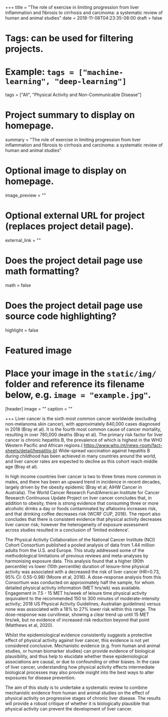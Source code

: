 +++
title = "The role of exercise in limiting progression from liver inflammation and fibrosis to cirrhosis and carcinoma: a systematic review of human and animal studies"
date = 2018-11-08T04:23:35-08:00
draft = false

# Tags: can be used for filtering projects.
# Example: `tags = ["machine-learning", "deep-learning"]`
tags = ["All", "Physical Activity and Non-Communicable Disease"]

# Project summary to display on homepage.
summary = "The role of exercise in limiting progression from liver inflammation and fibrosis to cirrhosis and carcinoma: a systematic review of human and animal studies"

# Optional image to display on homepage.
image_preview = ""

# Optional external URL for project (replaces project detail page).
external_link = ""

# Does the project detail page use math formatting?
math = false

# Does the project detail page use source code highlighting?
highlight = false

# Featured image
# Place your image in the `static/img/` folder and reference its filename below, e.g. `image = "example.jpg"`.
[header]
image = ""
caption = ""

+++
Liver cancer is the sixth most common cancer worldwide (excluding non-melanoma skin cancer), with approximately 840,000 cases diagnosed in 2018 (Bray et al). It is the fourth most common cause of cancer mortality, resulting in over 780,000 deaths (Bray et al). The primary risk factor for liver cancer is chronic hepatitis B, the prevalence of which is highest in the WHO Western Pacific and African regions.( https://www.who.int/news-room/fact-sheets/detail/hepatitis-b) Wide-spread vaccination against hepatitis B during childhood has been achieved in many countries around the world, and liver cancer rates are expected to decline as this cohort reach middle age (Bray et al).

In high income countries liver cancer is two to three times more common in males, and there has been an upward trend in incidence in recent decades, largely driven by the obesity epidemic (Bray et al; AIHW Cancer in Australia). The World Cancer Research Fund/American Institute for Cancer Research Continuous Update Project on liver cancer concludes that, in addition to obesity, there is strong evidence that consuming three or more alcoholic drinks a day or foods contaminated by aflatoxins increases risk, and that drinking coffee decreases risk (WCRF CUP, 2018). The report also concludes that there is consistent evidence that physical activity decreases liver cancer risk; however the heterogeneity of exposure assessment across studies resulted in a conclusion of ‘limited evidence’. 

The Physical Activity Collaboration of the National Cancer Institute (NCI) Cohort Consortium published a pooled analysis of data from 1.44 million adults from the U.S. and Europe. This study addressed some of the methodological limitations of previous reviews and meta-analyses by harmonising exposure data. This analysis found that a higher (90th percentile) vs lower (10th percentile) duration of leisure-time physical activity was associated with a decreased the risk of liver cancer (HR=0.73, 95% CI: 0.55-0.98) (Moore et al, 2016). A dose-response analysis from this Consortium was conducted on approximately half the sample, for whom detailed physical activity information (MET hrs/wk) was available. Engagement in 7.5 - 15 MET hs/week of leisure time physical activity (equivalent to the recommended 150 to 300 minutes of moderate-intensity activity; 2018 US Physical Activity Guidelines; Australian guidelines) versus none was associated with a 18% to 27% lower risk within this range. The dose-response was curvilinear, showing a clear trend up until 15 MET hrs/wk, but no evidence of increased risk reduction beyond that point (Matthews et al, 2020). 

Whilst the epidemiological evidence consistently suggests a protective effect of physical activity against liver cancer, this evidence is not yet considered conclusive. Mechanistic evidence (e.g. from human and animal studies, or human biomarker studies) can provide evidence of biological plausibility, and thus help to elucidate whether these epidemiological associations are causal, or due to confounding or other biases. In the case of liver cancer, understanding how physical activity effects intermediate biological processes may also provide insight into the best ways to alter exposures for disease prevention.

The aim of this study is to undertake a systematic review to combine mechanistic evidence from human and animal studies on the effect of physical activity on progressive stages of chronic liver disease. The results will provide a robust critique of whether it is biologically plausible that physical activity can prevent the development of liver cancer.
